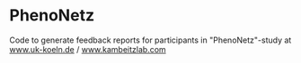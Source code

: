 # PhenoNetz
Code to generate feedback reports for participants in "PhenoNetz"-study at www.uk-koeln.de / www.kambeitzlab.com
